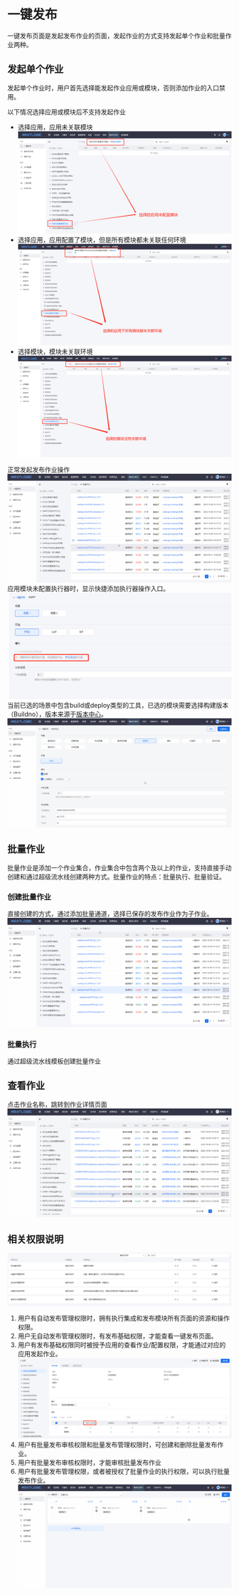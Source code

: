 # 一键发布
一键发布页面是发起发布作业的页面，发起作业的方式支持发起单个作业和批量作业两种。

## 发起单个作业
发起单个作业时，用户首先选择能发起作业应用或模块，否则添加作业的入口禁用。

以下情况选择应用或模块后不支持发起作业
- 选择应用，应用未关联模块
  ![](images/一键发布_应用未关联模块.png)
- 选择应用，应用配置了模块，但是所有模块都未关联任何环境
  ![](images/一键发布_应用的所有模块未关联环境.png)
- 选择模块，模块未关联环境
  ![](images/一键发布_模块未关联环境.png)

正常发起发布作业操作
![](images/一键发布_添加作业.gif)
应用模块未配置执行器时，显示快捷添加执行器操作入口。
![](images/一键发布_快速关联执行器.png)
当前已选的场景中包含build或deploy类型的工具，已选的模块需要选择构建版本（Buildno），版本来源于[版本中心](../6.集成与发布/版本中心.md)。
![](images/一键发布_添加版本.gif)

## 批量作业
批量作业是添加一个作业集合，作业集合中包含两个及以上的作业，支持直接手动创建和通过超级流水线创建两种方式。批量作业的特点：批量执行、批量验证。

### 创建批量作业
直接创建的方式，通过添加批量通道，选择已保存的发布作业作为子作业。
![](images/一键发布_添加批量作业.gif)

### 批量执行
通过超级流水线模板创建批量作业

## 查看作业
点击作业名称，跳转到作业详情页面
![](images/一键发布_查看作业.gif)

## 相关权限说明
![](images/一键发布_相关权限.png)
1. 用户有自动发布管理权限时，拥有执行集成和发布模块所有页面的资源和操作权限。
2. 用户无自动发布管理权限时，有发布基础权限，才能查看一键发布页面。
3. 用户有发布基础权限同时被授予应用的查看作业/配置权限，才能通过对应的应用发起作业。
   ![](images/一键发布_应用配置权限.png)
4. 用户有批量发布审核权限和批量发布管理权限时，可创建和删除批量发布作业。
5. 用户有批量发布审核权限时，才能审核批量发布作业
6. 用户有批量发布管理权限，或者被授权了批量作业的执行权限，可以执行批量发布作业。
   ![](images/一键发布_批量作业授权.gif)